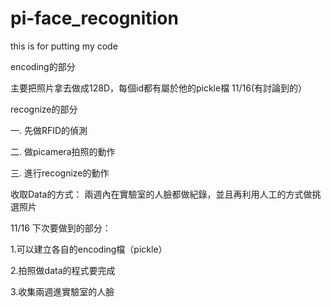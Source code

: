 # pi-face_recognition
this is for putting my code

encoding的部分

主要把照片拿去做成128D，每個id都有屬於他的pickle檔
11/16(有討論到的）

recognize的部分

一. 先做RFID的偵測

二. 做picamera拍照的動作

三. 進行recognize的動作


收取Data的方式：
兩週內在實驗室的人臉都做紀錄，並且再利用人工的方式做挑選照片


11/16
下次要做到的部分：

1.可以建立各自的encoding檔（pickle）

2.拍照做data的程式要完成

3.收集兩週進實驗室的人臉

